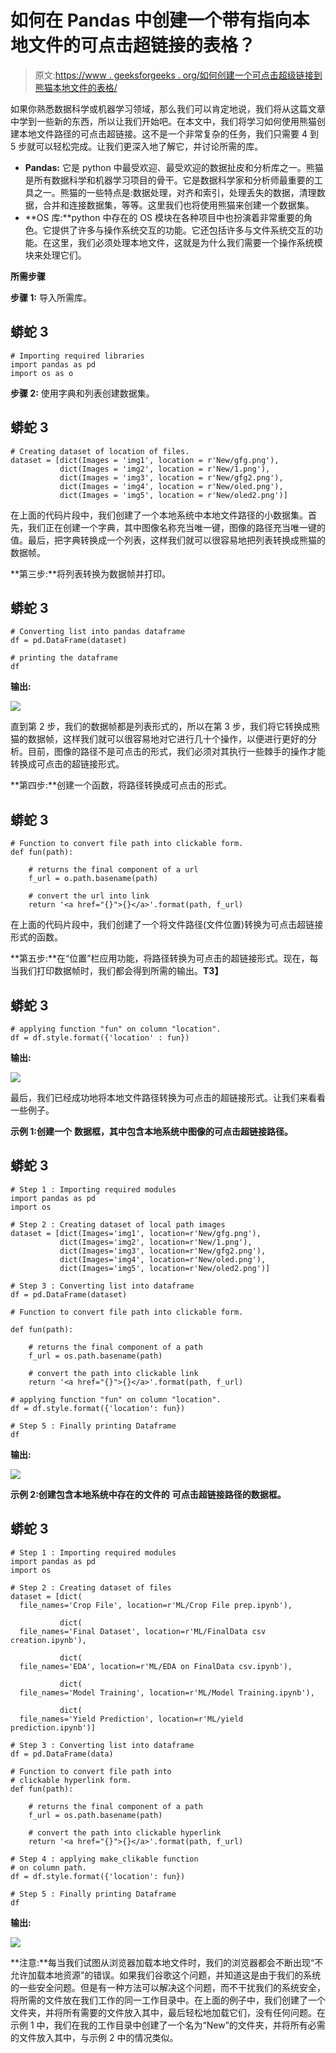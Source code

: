 # 如何在 Pandas 中创建一个带有指向本地文件的可点击超链接的表格？

> 原文:[https://www . geeksforgeeks . org/如何创建一个可点击超级链接到熊猫本地文件的表格/](https://www.geeksforgeeks.org/how-to-create-a-table-with-clickable-hyperlink-to-a-local-file-in-pandas/)

如果你熟悉数据科学或机器学习领域，那么我们可以肯定地说，我们将从这篇文章中学到一些新的东西，所以让我们开始吧。在本文中，我们将学习如何使用熊猫创建本地文件路径的可点击超链接。这不是一个非常复杂的任务，我们只需要 4 到 5 步就可以轻松完成。让我们更深入地了解它，并讨论所需的库。

*   **Pandas:** 它是 python 中最受欢迎、最受欢迎的数据扯皮和分析库之一。熊猫是所有数据科学和机器学习项目的骨干。它是数据科学家和分析师最重要的工具之一。熊猫的一些特点是:数据处理，对齐和索引，处理丢失的数据，清理数据，合并和连接数据集，等等。这里我们也将使用熊猫来创建一个数据集。
*   **OS 库:**python 中存在的 OS 模块在各种项目中也扮演着非常重要的角色。它提供了许多与操作系统交互的功能。它还包括许多与文件系统交互的功能。在这里，我们必须处理本地文件，这就是为什么我们需要一个操作系统模块来处理它们。

**所需步骤**

**步骤 1:** 导入所需库。

## 蟒蛇 3

```
# Importing required libraries
import pandas as pd
import os as o
```

**步骤 2:** 使用字典和列表创建数据集。

## 蟒蛇 3

```
# Creating dataset of location of files.
dataset = [dict(Images = 'img1', location = r'New/gfg.png'),
           dict(Images = 'img2', location = r'New/1.png'),
           dict(Images = 'img3', location = r'New/gfg2.png'),
           dict(Images = 'img4', location = r'New/oled.png'),
           dict(Images = 'img5', location = r'New/oled2.png')]
```

在上面的代码片段中，我们创建了一个本地系统中本地文件路径的小数据集。首先，我们正在创建一个字典，其中图像名称充当唯一键，图像的路径充当唯一键的值。最后，把字典转换成一个列表，这样我们就可以很容易地把列表转换成熊猫的数据帧。

**第三步:**将列表转换为数据帧并打印。

## 蟒蛇 3

```
# Converting list into pandas dataframe 
df = pd.DataFrame(dataset)

# printing the dataframe
df
```

**输出:**

![](img/89f8dc6c1178da31a73a2396a9240116.png)

直到第 2 步，我们的数据帧都是列表形式的，所以在第 3 步，我们将它转换成熊猫的数据帧，这样我们就可以很容易地对它进行几十个操作，以便进行更好的分析。目前，图像的路径不是可点击的形式，我们必须对其执行一些棘手的操作才能转换成可点击的超链接形式。

**第四步:**创建一个函数，将路径转换成可点击的形式。

## 蟒蛇 3

```
# Function to convert file path into clickable form.
def fun(path):

    # returns the final component of a url
    f_url = o.path.basename(path)

    # convert the url into link
    return '<a href="{}">{}</a>'.format(path, f_url)
```

在上面的代码片段中，我们创建了一个将文件路径(文件位置)转换为可点击超链接形式的函数。

**第五步:**在“位置”栏应用功能，将路径转换为可点击的超链接形式。现在，每当我们打印数据帧时，我们都会得到所需的输出。**T3】**

## 蟒蛇 3

```
# applying function "fun" on column "location".
df = df.style.format({'location' : fun})
```

**输出:**

![](img/cf78692ea68de9000b4585e71bcb6bf6.png)

最后，我们已经成功地将本地文件路径转换为可点击的超链接形式。让我们来看看一些例子。

**示例 1:创建一个** **数据框，其中包含本地系统中图像的可点击超链接路径。**

## 蟒蛇 3

```
# Step 1 : Importing required modules
import pandas as pd
import os

# Step 2 : Creating dataset of local path images
dataset = [dict(Images='img1', location=r'New/gfg.png'),
           dict(Images='img2', location=r'New/1.png'),
           dict(Images='img3', location=r'New/gfg2.png'),
           dict(Images='img4', location=r'New/oled.png'),
           dict(Images='img5', location=r'New/oled2.png')]

# Step 3 : Converting list into dataframe
df = pd.DataFrame(dataset)

# Function to convert file path into clickable form.

def fun(path):

    # returns the final component of a path
    f_url = os.path.basename(path)

    # convert the path into clickable link
    return '<a href="{}">{}</a>'.format(path, f_url)

# applying function "fun" on column "location".
df = df.style.format({'location': fun})

# Step 5 : Finally printing Dataframe
df
```

**输出:**

![](img/cf78692ea68de9000b4585e71bcb6bf6.png)

**示例 2:创建包含本地系统中存在的文件的** **可点击超链接路径的数据框。**

## 蟒蛇 3

```
# Step 1 : Importing required modules
import pandas as pd
import os

# Step 2 : Creating dataset of files
dataset = [dict(
  file_names='Crop File', location=r'ML/Crop File prep.ipynb'),

           dict(
  file_names='Final Dataset', location=r'ML/FinalData csv creation.ipynb'),

           dict(
  file_names='EDA', location=r'ML/EDA on FinalData csv.ipynb'),

           dict(
  file_names='Model Training', location=r'ML/Model Training.ipynb'),

           dict(
  file_names='Yield Prediction', location=r'ML/yield prediction.ipynb')]

# Step 3 : Converting list into dataframe
df = pd.DataFrame(data)

# Function to convert file path into 
# clickable hyperlink form.
def fun(path):

    # returns the final component of a path
    f_url = os.path.basename(path)

    # convert the path into clickable hyperlink
    return '<a href="{}">{}</a>'.format(path, f_url)

# Step 4 : applying make_clikable function 
# on column path.
df = df.style.format({'location': fun})

# Step 5 : Finally printing Dataframe
df
```

**输出:**

![](img/b20a65f4e05f75219874389273fce5d2.png)

**注意:**每当我们试图从浏览器加载本地文件时，我们的浏览器都会不断出现“不允许加载本地资源”的错误。如果我们谷歌这个问题，并知道这是由于我们的系统的一些安全问题。但是有一种方法可以解决这个问题，而不干扰我们的系统安全，将所需的文件放在我们工作的同一工作目录中。在上面的例子中，我们创建了一个文件夹，并将所有需要的文件放入其中，最后轻松地加载它们，没有任何问题。在示例 1 中，我们在我的工作目录中创建了一个名为“New”的文件夹，并将所有必需的文件放入其中，与示例 2 中的情况类似。